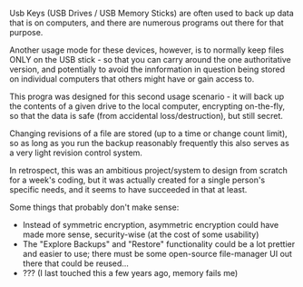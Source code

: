 
Usb Keys (USB Drives / USB Memory Sticks) are often used to back up data that is on computers, and there are numerous programs 
out there for that purpose.

Another usage mode for these devices, however, is to normally keep files ONLY on the USB stick - so that you can carry around 
the one authoritative version, and potentially to avoid the innformation in question being stored on individual computers that 
others might have or gain access to.

This progra was designed for this second usage scenario - it will back up the contents of a given drive to the local computer,
encrypting on-the-fly, so that the data is safe (from accidental loss/destruction), but still secret.

Changing revisions of a file are stored (up to a time or change count limit), so as long as you run the backup reasonably 
frequently this also serves as a very light revision control system.

In retrospect, this was an ambitious project/system to design from scratch for a week's coding, but it was actually created
for a single person's specific needs, and it seems to have succeeded in that at least.

Some things that probably don't make sense:

* Instead of symmetric encryption, asymmetric encryption could have made more sense, security-wise (at the cost of some usability)
* The "Explore Backups" and "Restore" functionality could be a lot prettier and easier to use; there must be some open-source file-manager UI out there that could be reused...
* ??? (I last touched this a few years ago, memory fails me)
